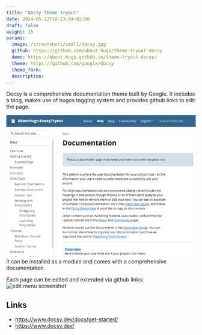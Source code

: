 ```yaml
---
title: "Docsy Theme Tryout"
date: 2024-05-12T10:23:04+02:00
draft: false
weight: 15
params:
  image: /screenshots/small/docsy.jpg
  github: https://github.com/about-hugo/theme-tryout-docsy
  demo: https://about-hugo.github.io/theme-tryout-docsy/
  theme: https://github.com/google/docsy
  theme_fork: 
  description: 
---
```

Docsy is a comprehensive documentation theme built by Google.
It includes a blog, makes use of hugos tagging system and provides
github links to edit the page.

<!-- more -->
![](/screenshots/big/docsy.jpg)
It can be installed as a 
module and comes with a comprehensive documentation.

Each page can be edited and extended via github links:
![edit menu screenshot](./docsy-edit.jpg)


## Links

- https://www.docsy.dev/docs/get-started/
- https://www.docsy.dev/


